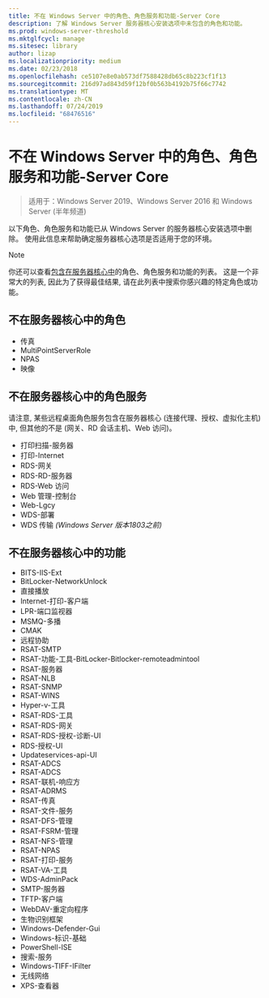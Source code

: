 ```yaml
---
title: 不在 Windows Server 中的角色、角色服务和功能-Server Core
description: 了解 Windows Server 服务器核心安装选项中未包含的角色和功能。
ms.prod: windows-server-threshold
ms.mktglfcycl: manage
ms.sitesec: library
author: lizap
ms.localizationpriority: medium
ms.date: 02/23/2018
ms.openlocfilehash: ce5107e8e0ab573df7588428db65c8b223cf1f13
ms.sourcegitcommit: 216d97ad843d59f12bf0b563b4192b75f66c7742
ms.translationtype: MT
ms.contentlocale: zh-CN
ms.lasthandoff: 07/24/2019
ms.locfileid: "68476516"
---
```

# <a name="roles-role-services-and-features-not-in-windows-server---server-core"></a>不在 Windows Server 中的角色、角色服务和功能-Server Core

> 适用于：Windows Server 2019、Windows Server 2016 和 Windows Server (半年频道)

以下角色、角色服务和功能已从 Windows Server 的服务器核心安装选项中删除。 使用此信息来帮助确定服务器核心选项是否适用于您的环境。

> [!NOTE]
> 你还可以查看[包含在服务器核心中](server-core-roles-and-services.md)的角色、角色服务和功能的列表。 这是一个非常大的列表, 因此为了获得最佳结果, 请在此列表中搜索你感兴趣的特定角色或功能。

## <a name="roles-not-in-server-core"></a>不在服务器核心中的角色

- 传真
- MultiPointServerRole
- NPAS
- 映像

## <a name="role-services-not-in-server-core"></a>不在服务器核心中的角色服务
请注意, 某些远程桌面角色服务包含在服务器核心 (连接代理、授权、虚拟化主机) 中, 但其他的不是 (网关、RD 会话主机、Web 访问)。

- 打印扫描-服务器
- 打印-Internet
- RDS-网关
- RDS-RD-服务器
- RDS-Web 访问
- Web 管理-控制台
- Web-Lgcy
- WDS-部署
- WDS 传输 *(Windows Server 版本1803之前)*

## <a name="features-not-in-server-core"></a>不在服务器核心中的功能

- BITS-IIS-Ext
- BitLocker-NetworkUnlock
- 直接播放
- Internet-打印-客户端
- LPR-端口监视器
- MSMQ-多播
- CMAK
- 远程协助
- RSAT-SMTP
- RSAT-功能-工具-BitLocker-Bitlocker-remoteadmintool
- RSAT-服务器
- RSAT-NLB
- RSAT-SNMP
- RSAT-WINS
- Hyper-v-工具
- RSAT-RDS-工具
- RSAT-RDS-网关
- RSAT-RDS-授权-诊断-UI
- RDS-授权-UI
- Updateservices-api-UI
- RSAT-ADCS
- RSAT-ADCS
- RSAT-联机-响应方
- RSAT-ADRMS
- RSAT-传真
- RSAT-文件-服务
- RSAT-DFS-管理
- RSAT-FSRM-管理
- RSAT-NFS-管理
- RSAT-NPAS
- RSAT-打印-服务
- RSAT-VA-工具
- WDS-AdminPack
- SMTP-服务器
- TFTP-客户端
- WebDAV-重定向程序
- 生物识别框架
- Windows-Defender-Gui
- Windows-标识-基础
- PowerShell-ISE
- 搜索-服务
- Windows-TIFF-IFilter
- 无线网络
- XPS-查看器

